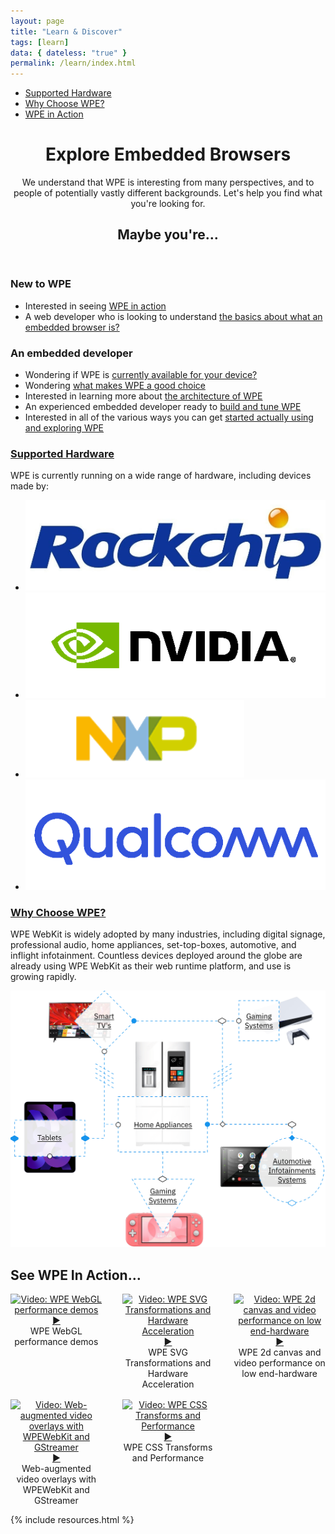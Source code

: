 ```yaml
---
layout: page
title: "Learn & Discover"
tags: [learn]
data: { dateless: "true" }
permalink: /learn/index.html
--- 
```



<nav class="sidebar">
<ul>
<li><a href="/about/supported-hardware.html">Supported Hardware</a></li>
<li><a href="/about/a-good-choice.html">Why Choose WPE?</a></li>
<li><a href="">WPE in Action</a></li>
</ul>
</nav>


<header class="page">

# Explore Embedded Browsers

We understand that WPE is interesting from many perspectives, and to people of potentially vastly different backgrounds. Let's help you find what you're looking for.

## Maybe you're…

</header>
<section class="full-bleed c2">

<div>

### New to WPE

<ul class="arrows">
<li>Interested in seeing <a href="#wpe-in-action">WPE in action</a></li>
<li>A web developer who is looking to understand <a href="what-is-embedded.html">the basics about what an embedded browser is?</a></li>
</ul>
</div>
<div>

### An embedded developer

<ul class="arrows">
<li>Wondering if WPE is <a href="/about/supported-hardware.html">currently available for your device?</a></li>
<li>Wondering <a href="/about/a-good-choice.html">what makes WPE a good choice</a></li>
<li>Interested in learning more about <a href="/about/architecture.html">the architecture of WPE</a></li>
<li>An experienced embedded developer ready to <a href="">build and tune WPE</a></li>
<li>Interested in all of the various ways you can get <a href="explore-wpe.html">started actually using and exploring WPE</a></li>
</ul>

</div>
</section>

<div class="dotsep">
<h3><a href="/about/supported-hardware.html">Supported Hardware</a></h3>
<p>WPE is currently running on a wide range of hardware, including devices made by:</p>
<ul class="gallery c4">
<li><img src="/assets/img/logo-rockchip@2x.png" alt=""></li>
<li><img src="/assets/img/logo-nvidia@2x.png" alt=""></li>
<li><img src="/assets/img/logo-nxp@2x.png" alt=""></li>
<li><img src="/assets/img/logo-qualcomm@2x.png" alt=""></li>
</ul>
</div>

<div class="dotsep">
<h3><a href="/about/a-good-choice.html">Why Choose WPE?</a></h3>
<p>WPE WebKit is widely adopted by many industries, including digital signage, professional audio, home appliances, set-top-boxes, automotive, and inflight infotainment. Countless devices deployed around the globe are already using WPE WebKit as their web runtime platform, and use is growing rapidly.</p>
<img src="/assets/img/illustration-why-WPE@2x.png" alt="">
</div>


## See WPE In Action…
<div class="container text-center my-auto" style="display:grid;grid-template-columns: 1fr 1fr 1fr;justify-items:center;grid-gap: 1rem 2rem;text-align: center;" id="wpe-in-action">
	<div class="item">
  		<lazy-youtube hash="bg6yCx7VdPY" title="WPE WebGL performance demos">
			<div>
				<a href="https://www.youtube-nocookie.com/embed/bg6yCx7VdPY?autoplay=1"><img src="https://img.youtube.com/vi/bg6yCx7VdPY/hqdefault.jpg" alt="Video: WPE WebGL performance demos"><span>▶</span></a>
				<div>WPE WebGL performance demos</div>
			</div>
		</lazy-youtube>
	</div>
	<div class="item">
		<lazy-youtube hash="Nz2Y8HGdZDE" title="WPE SVG Transformations and Hardware Acceleration">
	  		<div>
	  			<a href="https://www.youtube-nocookie.com/embed/Nz2Y8HGdZDE?autoplay=1"><img src="https://img.youtube.com/vi/Nz2Y8HGdZDE/hqdefault.jpg" alt="Video: WPE SVG Transformations and Hardware Acceleration"><span>▶</span></a>
				<div>WPE SVG Transformations and Hardware Acceleration</div>
			</div>
		</lazy-youtube>
	</div>
	<div class="item">
  		<lazy-youtube hash="_X_23cb8l6o" title="WPE 2d canvas and video performance on low end-hardware">
  			<div>
  				<a href="https://www.youtube-nocookie.com/embed/_X_23cb8l6o?autoplay=1"><img src="https://img.youtube.com/vi/_X_23cb8l6o/hqdefault.jpg" alt="Video: WPE 2d canvas and video performance on low end-hardware"><span>▶</span></a>
  				<div>WPE 2d canvas and video performance on low end-hardware</div>
			</div>
		</lazy-youtube>
	</div>
	<div class="item">
  		<lazy-youtube hash="QNZJYOuVGiE" title="Web-augmented video overlays with WPEWebKit and GStreamer">
			<div>
				<a href="https://www.youtube-nocookie.com/embed/QNZJYOuVGiE?autoplay=1"><img src="https://img.youtube.com/vi/QNZJYOuVGiE/hqdefault.jpg" alt="Video: Web-augmented video overlays with WPEWebKit and GStreamer"><span>▶</span></a>
				<div>Web-augmented video overlays with WPEWebKit and GStreamer</div>
			</div>
		</lazy-youtube>
	</div>
	<div class="item">
  		<lazy-youtube hash="0L8Fv7sswSk" title="WPE CSS Transforms and Performance">
			<div>
				<a href="https://www.youtube-nocookie.com/embed/0L8Fv7sswSk?autoplay=1"><img src="https://img.youtube.com/vi/0L8Fv7sswSk/hqdefault.jpg" alt="Video: WPE CSS Transforms and Performance"><span>▶</span></a>
				<div>WPE CSS Transforms and Performance</div>
			</div>
		</lazy-youtube>
	</div>
</div>

{% include resources.html %}